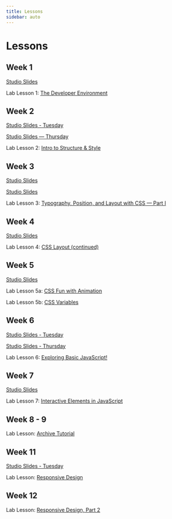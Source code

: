 ```yaml
---
title: Lessons
sidebar: auto
---
```


# Lessons

## Week 1

[Studio Slides](https://docs.google.com/presentation/d/1nJWiElNJg6cuuyOlSCDHD8JUgQ5a34C4aUiiOybKcCI/edit?usp=sharing)

Lab Lesson 1: [The Developer Environment](./lab/lesson-1)

## Week 2

[Studio Slides - Tuesday](https://docs.google.com/presentation/d/1Fwhw4LkZcOkrJRvXeqncjkxkEEjfF1_Esomp2z5GO5g/edit?usp=sharing)

[Studio Slides — Thursday](https://docs.google.com/presentation/d/1QwO4NotqeEahPXbv0aIXFPggqWt5xNiy2t3WWgmax88/edit?usp=sharing)

Lab Lesson 2: [Intro to Structure & Style](./lab/lesson-2)

## Week 3

[Studio Slides](https://docs.google.com/presentation/d/1LIRcR8Eg-mC9FPuivM_90zT-MKKT11MK1Kw5B1nhzcU/edit?usp=sharing)

[Studio Slides](https://docs.google.com/presentation/d/1YS_8QtmNgdmGcp_eGTHuv5LNKCz2J3D7Zb6PlgyTMt8/edit?usp=sharing)

Lab Lesson 3: [Typography, Position, and Layout with CSS — Part I](./lab/lesson-3)

## Week 4

[Studio Slides](-disabled)

Lab Lesson 4: [CSS Layout (continued)](./lab/lesson-4)

## Week 5

[Studio Slides](https://docs.google.com/presentation/d/1DAbs6pxJrJiWAlPjBWwRKLKdA4jE20K7JootAD4NNz8/edit?usp=sharing)

Lab Lesson 5a: [CSS Fun with Animation](./lab/lesson-5a)

Lab Lesson 5b: [CSS Variables](./lab/lesson-5b)

## Week 6

[Studio Slides - Tuesday](https://docs.google.com/presentation/d/17d9VrlAQL2wR1PqOIXm97v6oDLM-7hOQMQyAQeDo2eQ/edit?usp=sharing)

[Studio Slides - Thursday](https://docs.google.com/presentation/d/1G9JlCkrOPEGd8LrOAVebjPf4dBk2xmf3goXDfB_UscI/edit#slide=id.g7e47743d1f_0_0)

Lab Lesson 6: [Exploring Basic JavaScript!](./lab/lesson-6)

## Week 7

[Studio Slides](https://docs.google.com/presentation/d/1TXQxxI1jnYzVX5wF1lWBj9Oq5R1MrlzddbStGuU9keQ/edit?usp=sharing)

Lab Lesson 7: [Interactive Elements in JavaScript](https://github.com/AndrewLevinson/symmetrical-octo-potato/tree/master/lab/week-7)

## Week 8 - 9

Lab Lesson: [Archive Tutorial](https://github.com/AndrewLevinson/symmetrical-octo-potato/tree/master/lab/week-8)

## Week 11
[Studio Slides - Tuesday](https://docs.google.com/presentation/d/1wZBaY2WYrtOped5SjD5wLt672SRxg9Bv53HHhhbelUQ/edit#slide=id.g72f003e7ac_0_0)

Lab Lesson: [Responsive Design](./lab/lesson-11)

## Week 12

Lab Lesson: [Responsive Design, Part 2](./lab/lesson-12)
